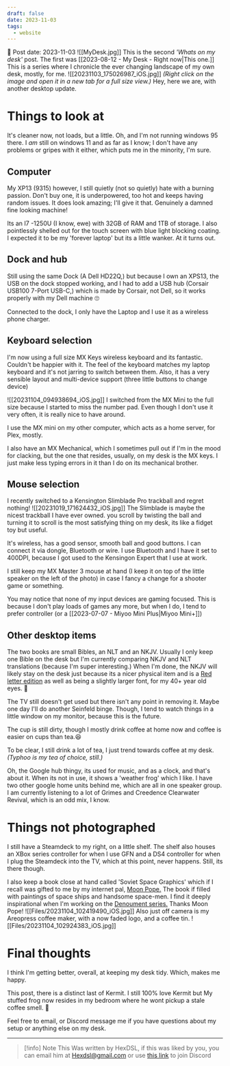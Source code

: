 ```yaml
---
draft: false
date: 2023-11-03
tags:
  - website
---
```


📆 Post date: 2023-11-03
![[MyDesk.jpg]]
This is the second _'Whats on my desk'_ post. The first was [[2023-08-12 - My Desk - Right now|This one.]] This is a series where I chronicle the ever changing landscape of my own desk, mostly, for me.
![[20231103_175026987_iOS.jpg]]
_(Right click on the image and open it in a new tab for a full size view.)_
Hey, here we are, with another desktop update.

# Things to look at

It's cleaner now, not loads, but a little. Oh, and I'm not running windows 95 there. I _am_ still on windows 11 and as far as I know; I don't have any problems or gripes with it either, which puts me in the minority, I'm sure.

## Computer

My XP13 (9315) however, I still quietly (not so quietly) hate with a burning passion. Don't buy one, it is underpowered, too hot and keeps having random issues. It does look amazing; I'll give it that. Genuinely a damned fine looking machine!

Its an I7 -1250U (I know, ewe) with 32GB of RAM and 1TB of storage. I also pointlessly shelled out for the touch screen with blue light blocking coating. I expected it to be my 'forever laptop' but its a little wanker. At it turns out.

## Dock and hub

Still using the same Dock (A Dell HD22Q,) but because I own an XPS13, the USB on the dock stopped working, and I had to add a USB hub (Corsair USB100 7-Port USB-C,) which is made by Corsair, not Dell, so it works properly with my Dell machine 🙄

Connected to the dock, I only have the Laptop and I use it as a wireless phone charger.

## Keyboard selection

I'm now using a full size MX Keys wireless keyboard and its fantastic. Couldn't be happier with it. The feel of the keyboard matches my laptop keyboard and it's not jarring to switch between them. Also, it has a very sensible layout and multi-device support (three little buttons to change device)

![[20231104_094938694_iOS.jpg]]
I switched from the MX Mini to the full size because I started to miss the number pad. Even though I don't use it very often, it is really nice to have around.

I use the MX mini on my other computer, which acts as a home server, for Plex, mostly.

I also have an MX Mechanical, which I sometimes pull out if I'm in the mood for clacking, but the one that resides, usually, on my desk is the MX keys. I just make less typing errors in it than I do on its mechanical brother.

## Mouse selection

I recently switched to a Kensington Slimblade Pro trackball and regret nothing!
![[20231019_171624432_iOS.jpg]]
The Slimblade is maybe the nicest trackball I have ever owned. you scroll by twisting the ball and turning it to scroll is the most satisfying thing on my desk, its like a fidget toy but useful.

It's wireless, has a good sensor, smooth ball and good buttons. I can connect it via dongle, Bluetooth or wire. I use Bluetooth and I have it set to 400DPI, because I got used to the Kensingon Expert that I use at work.

I still keep my MX Master 3 mouse at hand (I keep it on top of the little speaker on the left of the photo) in case I fancy a change for a shooter game or something.

You may notice that none of my input devices are gaming focused. This is because I don't play loads of games any more, but when I do, I tend to prefer controller (or a [[2023-07-07 - Miyoo Mini Plus|Miyoo Mini+]])

## Other desktop items

The two books are small Bibles, an NLT and an NKJV. Usually I only keep one Bible on the desk but I'm currently comparing NKJV and NLT translations (because I'm super interesting.)  When I'm done, the NKJV will likely stay on the desk just because its a nicer physical item and is a [Red letter edition](https://en.wikipedia.org/wiki/Red_letter_edition) as well as being a slightly larger font, for my 40+ year old eyes. 🥸

The TV still doesn't get used but there isn't any point in removing it. Maybe one day I'll do another Seinfeld binge.  Though, I tend to watch things in a little window on my monitor, because this is the future.

The cup is still dirty, though I mostly drink coffee at home now and coffee is easier on cups than tea.😆

To be clear, I still drink a lot of tea, I just trend towards coffee at my desk. _(Typhoo is my tea of choice, still.)_

Oh, the Google hub thingy, its used for music, and as a clock, and that's about it. When its not in use, it shows a 'weather frog' which I like. I have two other google home units behind me, which are all in one speaker group. I am currently listening to a lot of Grimes and Creedence Clearwater Revival, which is an odd mix, I know.

# Things not photographed

I still have a Steamdeck to my right, on a little shelf. The shelf also houses an XBox series controller for when I use GFN and a DS4 controller for when I plug the Steamdeck into the TV, which at this point, never happens. Still, its there though.

I also keep a book close at hand called 'Soviet Space Graphics' which if I recall was gifted to me by my internet pal, [Moon Pope.](https://www.davidsmitchell.xyz/) The book if filled with paintings of space ships and handsome space-men. I find it deeply inspirational when I'm working on the [Denoument series.](https://hexdsl.itch.io/denouement1) Thanks Moon Pope!
![[Files/20231104_102419490_iOS.jpg]]
Also just off camera is my Areopress coffee maker, with a now faded logo, and a coffee tin.
![[Files/20231104_102924383_iOS.jpg]]

# Final thoughts

I think I'm getting better, overall, at keeping my desk tidy. Which, makes me happy.

This post, there is a distinct last of Kermit. I still 100% love Kermit but My stuffed frog now resides in my bedroom where he wont pickup a stale coffee smell. 🐸

Feel free to email, or Discord message me if you have questions about my setup or anything else on my desk.

---

> [!info] Note
> This Was written by HexDSL, if this was liked by you, you can email him at [Hexdsl@gmail.com](mailto:hexdsl@gmail.com) or use [this link](https://discord.hexdsl.com) to join Discord